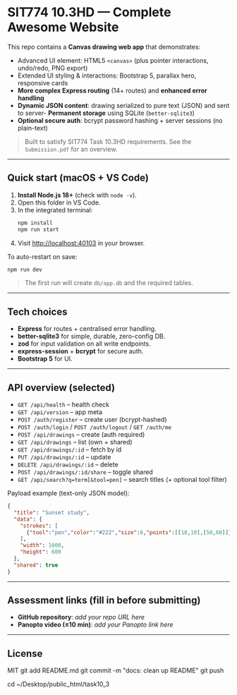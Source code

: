 # SIT774 10.3HD — Complete Awesome Website

This repo contains a **Canvas drawing web app** that demonstrates:

- Advanced UI element: HTML5 `<canvas>` (plus pointer interactions, undo/redo, PNG export)
- Extended UI styling & interactions: Bootstrap 5, parallax hero, responsive cards
- **More complex Express routing** (14+ routes) and **enhanced error handling**
- **Dynamic JSON content**: drawing serialized to pure text (JSON) and sent to server- **Permanent storage** using SQLite (`better-sqlite3`)
- **Optional secure auth**: bcrypt password hashing + server sessions (no plain-text)

> Built to satisfy SIT774 Task 10.3HD requirements. See the `Submission.pdf` for an overview.

---

## Quick start (macOS + VS Code)

1. **Install Node.js 18+** (check with `node -v`).
2. Open this folder in VS Code.
3. In the integrated terminal:
   ```bash
   npm install
   npm run start
   ```
4. Visit <http://localhost:40103> in your browser.

To auto-restart on save:

```bash
npm run dev
```

> The first run will create `db/app.db` and the required tables.

---

## Tech choices

- **Express** for routes + centralised error handling.
- **better-sqlite3** for simple, durable, zero-config DB.
- **zod** for input validation on all write endpoints.
- **express-session** + **bcrypt** for secure auth.
- **Bootstrap 5** for UI.

---

## API overview (selected)

- `GET /api/health` – health check
- `GET /api/version` – app meta
- `POST /auth/register` – create user (bcrypt-hashed)
- `POST /auth/login` / `POST /auth/logout` / `GET /auth/me`
- `POST /api/drawings` – create (auth required)
- `GET /api/drawings` – list (own + shared)
- `GET /api/drawings/:id` – fetch by id
- `PUT /api/drawings/:id` – update
- `DELETE /api/drawings/:id` – delete
- `POST /api/drawings/:id/share` – toggle shared
- `GET /api/search?q=term[&tool=pen]` – search titles (+ optional tool filter)

Payload example (text-only JSON model):
```json
{
  "title": "Sunset study",
  "data": {
    "strokes": [
      {"tool":"pen","color":"#222","size":6,"points":[[10,10],[50,60]]}
    ],
    "width": 1000,
    "height": 600
  },
  "shared": true
}
```

---

## Assessment links (fill in before submitting)

- **GitHub repository**: _add your repo URL here_
- **Panopto video (≤10 min)**: _add your Panopto link here_

---

## License

MIT
git add README.md
git commit -m "docs: clean up README"
git push

cd ~/Desktop/public_html/task10_3

